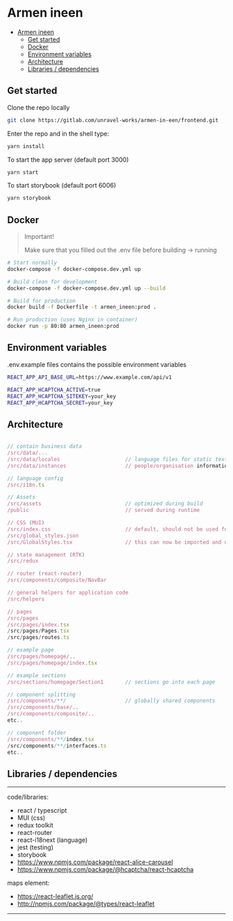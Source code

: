 # Armen ineen
- [Armen ineen](#armen-ineen)
  - [Get started](#get-started)
  - [Docker](#docker)
  - [Environment variables](#environment-variables)
  - [Architecture](#architecture)
  - [Libraries / dependencies](#libraries--dependencies)


## Get started

Clone the repo locally

```sh
git clone https://gitlab.com/unravel-works/armen-in-een/frontend.git
```

Enter the repo and in the shell type:

```sh
yarn install
```

To start the app server (default port 3000) 
```sh
yarn start
```

To start storybook (default port 6006) 
```sh
yarn storybook
```
## Docker

> Important!
> 
> Make sure that you filled out the .env file before building -> running


```sh
# Start normally
docker-compose -f docker-compose.dev.yml up

# Build clean for development
docker-compose -f docker-compose.dev.yml up --build

# Build for production
docker build -f Dockerfile -t armen_ineen:prod .

# Run production (uses Nginx in container)
docker run -p 80:80 armen_ineen:prod
```

## Environment variables

.env.example files contains the possible environment variables

```sh
REACT_APP_API_BASE_URL=https://www.example.com/api/v1

REACT_APP_HCAPTCHA_ACTIVE=true
REACT_APP_HCAPTCHA_SITEKEY=your_key
REACT_APP_HCAPTCHA_SECRET=your_key
```

## Architecture

```js

// contain business data
/src/data/...
/src/data/locales                     // language files for static text
/src/data/instances                   // people/organisation information

// language config
/src/i18n.ts

// Assets 
/src/assets                           // optimized during build
/public                               // served during runtime

// CSS (MUI)
/src/index.css                        // default, should not be used for application styling
/src/global_styles.json
/src/GlobalStyles.tsx                 // this can now be imported and used with MUI's'useTheme()'

// state management (RTK)
/src/redux            

// router (react-router)
/src/components/composite/NavBar

// general helpers for application code
/src/helpers                         

// pages
/src/pages
/src/pages/index.tsx             
/src/pages/Pages.tsx
/src/pages/routes.ts

// example page
/src/pages/homepage/..
/src/pages/homepage/index.tsx

// example sections
/src/sections/homepage/Section1       // sections go into each page 

// component splitting
/src/components/**/                   // globally shared components 
/src/components/base/..       
/src/components/composite/.. 
etc..

// component folder
/src/components/**/index.tsx                      
/src/components/**/interfaces.ts        
etc..    


```

## Libraries / dependencies

---

code/libraries:
- react / typescript
- MUI (css)
- redux toolkit
- react-router
- react-i18next (language)
- jest (testing)
- storybook
- https://www.npmjs.com/package/react-alice-carousel 
- https://www.npmjs.com/package/@hcaptcha/react-hcaptcha

maps element:
- https://react-leaflet.js.org/
- http://npmjs.com/package/@types/react-leaflet

---